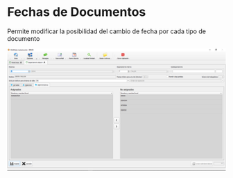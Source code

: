 # Fechas de Documentos

Permite modificar la posibilidad del cambio de fecha por cada tipo de documento

![](../../../.gitbook/assets/image%20%28339%29.png)

